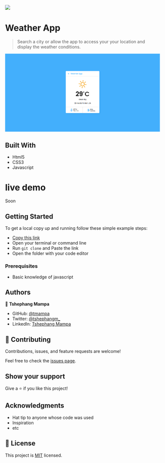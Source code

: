 ![](https://img.shields.io/badge/Microverse-blueviolet)

# Weather App

> Search a city or allow the app to access your your location and display the weather conditions.

![my screenshot](./screenshot.png)

## Built With

- Html5
- CSS3
- Javascript

# live demo
Soon

## Getting Started

To get a local copy up and running follow these simple example steps:

- [Copy this link](https://github.com/tmampa/to-do-list.git)
- Open your terminal or command line
- Run `git clone` and Paste the link
- Open the folder with your code editor


### Prerequisites
- Basic knowledge of javascript



## Authors

👤 **Tshephang Mampa**

- GitHub: [@tmampa](https://github.com/tmampa)
- Twitter: [@tshephangm_](https://twitter.com/tshephangm_)
- LinkedIn: [Tshephang Mampa](https://linkedin.com/in/tshephangmampa)

## 🤝 Contributing

Contributions, issues, and feature requests are welcome!

Feel free to check the [issues page](https://github.com/tmampa/to-do-list/issues).

## Show your support

Give a ⭐️ if you like this project!

## Acknowledgments

- Hat tip to anyone whose code was used
- Inspiration
- etc

## 📝 License

This project is [MIT](./MIT.md) licensed.